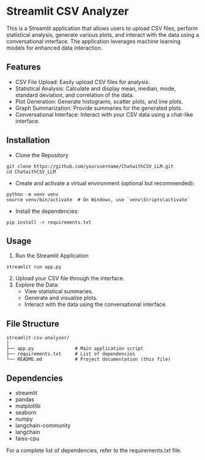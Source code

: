 # Streamlit CSV Analyzer
This is a Streamlit application that allows users to upload CSV files, perform statistical analysis, generate various plots, and interact with the data using a conversational interface. The application leverages machine learning models for enhanced data interaction.

## Features 
- CSV File Upload: Easily upload CSV files for analysis.
- Statistical Analysis: Calculate and display mean, median, mode, standard deviation, and correlation of the data.
- Plot Generation: Generate histograms, scatter plots, and line plots.
- Graph Summarization: Provide summaries for the generated plots.
- Conversational Interface: Interact with your CSV data using a chat-like interface.

## Installation
 - Clone the Repository
```
git clone https://github.com/yourusername/ChatwithCSV_LLM.git
cd ChatwithCSV_LLM
```
 - Create and activate a virtual environment (optional but recommended):
```
python -m venv venv
source venv/bin/activate  # On Windows, use `venv\Scripts\activate`
```
 - Install the dependencies:
```
pip install -r requirements.txt
```

## Usage
1. Run the Streamlit Application
```
streamlit run app.py
```
2. Upload your CSV file through the interface.
3. Explore the Data:
   - View statistical summaries.
   - Generate and visualize plots.
   - Interact with the data using the conversational interface.


## File Structure
```
streamlit-csv-analyzer/
│
├── app.py               # Main application script
├── requirements.txt     # List of dependencies
└── README.md            # Project documentation (this file)
```

## Dependencies
- streamlit
- pandas
- matplotlib
- seaborn
- numpy
- langchain-community
- langchain
- faiss-cpu

For a complete list of dependencies, refer to the requirements.txt file.
